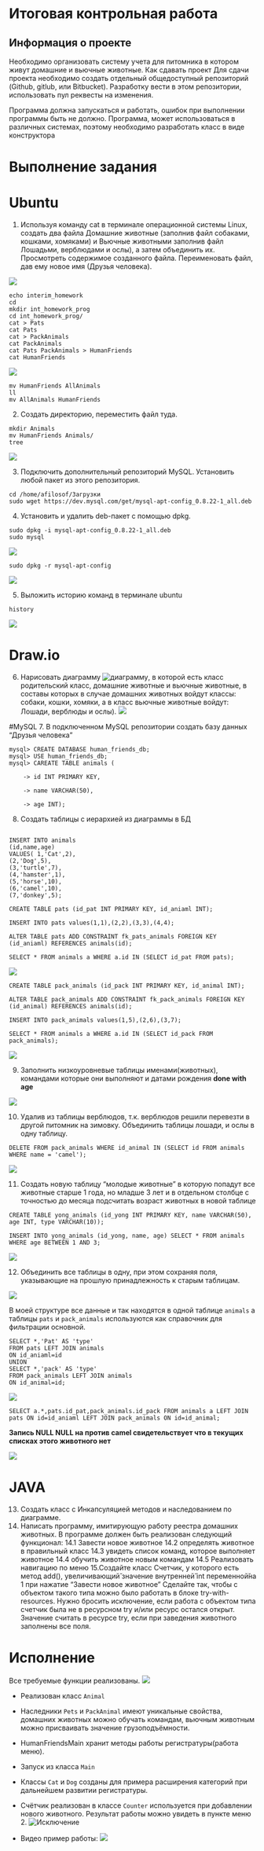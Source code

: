# Итоговая контрольная работа

## Информация о проекте

Необходимо организовать систему учета для питомника в котором живут
домашние и вьючные животные.
Как сдавать проект
Для сдачи проекта необходимо создать отдельный общедоступный
репозиторий (Github, gitlub, или Bitbucket). Разработку вести в этом
репозитории, использовать пул реквесты на изменения. 

Программа должна
запускаться и работать, ошибок при выполнении программы быть не должно.
Программа, может использоваться в различных системах, поэтому необходимо
разработать класс в виде конструктора

# Выполнение задания

# Ubuntu
1. Используя команду cat в терминале операционной системы Linux, создать
два файла Домашние животные (заполнив файл собаками, кошками,
хомяками) и Вьючные животными заполнив файл Лошадьми, верблюдами и
ослы), а затем объединить их. Просмотреть содержимое созданного файла.
Переименовать файл, дав ему новое имя (Друзья человека).

![](/pic/1.png)


```
echo interim_homework
cd
mkdir int_homework_prog
cd int_homework_prog/
cat > Pats
cat Pats
cat > PackAnimals
cat PackAnimals 
cat Pats PackAnimals > HumanFriends
cat HumanFriends 
```
![](/pic/2.png)

```
mv HumanFriends AllAnimals
ll
mv AllAnimals HumanFriends
```

2. Создать директорию, переместить файл туда.
```
mkdir Animals
mv HumanFriends Animals/
tree
```

![](/pic/3.png)

3. Подключить дополнительный репозиторий MySQL. Установить любой пакет
из этого репозитория.
```
cd /home/afilosof/Загрузки
sudo wget https://dev.mysql.com/get/mysql-apt-config_0.8.22-1_all.deb
```


4. Установить и удалить deb-пакет с помощью dpkg.

```
sudo dpkg -i mysql-apt-config_0.8.22-1_all.deb
sudo mysql 

```

![](/pic/4.png)

```
sudo dpkg -r mysql-apt-config
```
![](pic/6.png)


5. Выложить историю команд в терминале ubuntu
```
history
```
![](/pic/5.png)


# Draw.io
6. Нарисовать диаграмму ![диаграмму](./Animal_diagram.drawio), в которой есть класс родительский класс, домашние
животные и вьючные животные, в составы которых в случае домашних
животных войдут классы: собаки, кошки, хомяки, а в класс вьючные животные
войдут: Лошади, верблюды и ослы).
![](pic/7.png)

#MySQL
7. В подключенном MySQL репозитории создать базу данных “Друзья
человека”
```
mysql> CREATE DATABASE human_friends_db;
mysql> USE human_friends_db;
mysql> CAREATE TABLE animals (

    -> id INT PRIMARY KEY,

    -> name VARCHAR(50),

    -> age INT);
```

8. Создать таблицы с иерархией из диаграммы в БД

```

INSERT INTO animals 
(id,name,age) 
VALUES( 1,'Cat',2), 
(2,'Dog',5), 
(3,'turtle',7),
(4,'hamster',1),
(5,'horse',10), 
(6,'camel',10),
(7,'donkey',5);
```

```
CREATE TABLE pats (id_pat INT PRIMARY KEY, id_aniaml INT);

INSERT INTO pats values(1,1),(2,2),(3,3),(4,4);

ALTER TABLE pats ADD CONSTRAINT fk_pats_animals FOREIGN KEY (id_aniaml) REFERENCES animals(id);

SELECT * FROM animals a WHERE a.id IN (SELECT id_pat FROM pats);
```

![](pic/9.png)

```
CREATE TABLE pack_animals (id_pack INT PRIMARY KEY, id_animal INT);

ALTER TABLE pack_animals ADD CONSTRAINT fk_pack_animals FOREIGN KEY (id_animal) REFERENCES animals(id);

INSERT INTO pack_animals values(1,5),(2,6),(3,7);

SELECT * FROM animals a WHERE a.id IN (SELECT id_pack FROM pack_animals);

```

![](pic/10.png)

9. Заполнить низкоуровневые таблицы именами(животных), командами
которые они выполняют и датами рождения
**done with age**

![](pic/8.png)

10. Удалив из таблицы верблюдов, т.к. верблюдов решили перевезти в другой
питомник на зимовку. Объединить таблицы лошади, и ослы в одну таблицу.
```
DELETE FROM pack_animals WHERE id_animal IN (SELECT id FROM animals WHERE name = 'camel');
```
![](pic/11.png)

11. Создать новую таблицу “молодые животные” в которую попадут все
животные старше 1 года, но младше 3 лет и в отдельном столбце с точностью
до месяца подсчитать возраст животных в новой таблице

```
CREATE TABLE yong_animals (id_yong INT PRIMARY KEY, name VARCHAR(50), age INT, type VARCHAR(10));

INSERT INTO yong_animals (id_yong, name, age) SELECT * FROM animals WHERE age BETWEEN 1 AND 3;
```
![](pic/12.png)

12. Объединить все таблицы в одну, при этом сохраняя поля, указывающие на
прошлую принадлежность к старым таблицам.

![](pic/13.png)

В моей структуре все данные и так находятся в одной таблице `animals` а таблицы `pats` и `pack_animals` используются как справочник для фильтрации основной.

```
SELECT *,'Pat' AS 'type' 
FROM pats LEFT JOIN animals 
ON id_aniaml=id 
UNION 
SELECT *,'pack' AS 'type' 
FROM pack_animals LEFT JOIN animals 
ON id_animal=id;
```
![](pic/14.png)


```
SELECT a.*,pats.id_pat,pack_animals.id_pack FROM animals a LEFT JOIN pats ON id=id_aniaml LEFT JOIN pack_animals ON id=id_animal;
```
**Запись NULL NULL на против camel свидетельствует что в текущих списках этого животного нет**

![](pic/15.png)

# JAVA
13. Создать класс с Инкапсуляцией методов и наследованием по диаграмме.
14. Написать программу, имитирующую работу реестра домашних животных.
В программе должен быть реализован следующий функционал:
14.1 Завести новое животное
14.2 определять животное в правильный класс
14.3 увидеть список команд, которое выполняет животное
14.4 обучить животное новым командам
14.5 Реализовать навигацию по меню
15.Создайте класс Счетчик, у которого есть метод add(), увеличивающий̆
значение внутренней̆  int переменной̆на 1 при нажатие “Завести новое
животное” Сделайте так, чтобы с объектом такого типа можно было работать в
блоке try-with-resources. Нужно бросить исключение, если работа с объектом
типа счетчик была не в ресурсном try и/или ресурс остался открыт. Значение
считать в ресурсе try, если при заведения животного заполнены все поля.

# Исполнение 

Все требуемые функции реализованы.
![](/pic/j1.png)

* Реализован класс `Animal`
* Наследники `Pets` и `PackAnimal` имеют уникальные свойства, домашних животных можно обучать командам, вьючным животным можно присваивать значение грузоподъёмности.
* HumanFriendsMain хранит методы работы регистратуры(работа меню).
* Запуск из класса `Main`
* Классы `Cat` и `Dog` созданы для примера расширения категорий при дальнейшем развитии регистратуры.
* Счётчик реализован в классе `Counter` используется при добавлении нового животного. Результат работы можно увидеть в пункте меню 2.
![Исключение](/pic/j2.png)

* Видео пример работы:
![](/pic/java.gif)